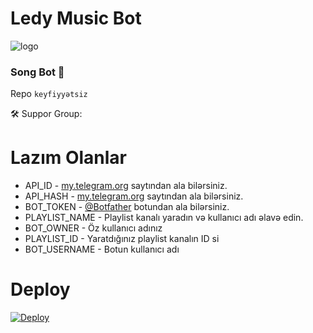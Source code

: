 # Ledy Music Bot

![logo](https://te.legra.ph/file/752d301f75300277b0f63.jpg)

###  Song Bot 🎵

Repo ```keyfiyyətsiz```



🛠️ Suppor Group: [](https:t.me/ledyplaylist)

# Lazım Olanlar

- API_ID - [my.telegram.org](https://my.telegram.org) saytından ala bilərsiniz.
- API_HASH - [my.telegram.org](https://my.telegram.org) saytından ala bilərsiniz.
- BOT_TOKEN - [@Botfather](https://t.me/BOTFATHER) botundan ala bilərsiniz.
- PLAYLIST_NAME - Playlist kanalı yaradın və kullanıcı adı əlavə edin.
- BOT_OWNER - Öz kullanıcı adınız
- PLAYLIST_ID - Yaratdığınız playlist kanalın ID si
- BOT_USERNAME - Botun kullanıcı adı

# Deploy
<a href="https://heroku.com/deploy?template=https://github.com/AzeMusic/ledymusiclist">
  <img src="https://www.herokucdn.com/deploy/button.svg" alt="Deploy">
</a>
